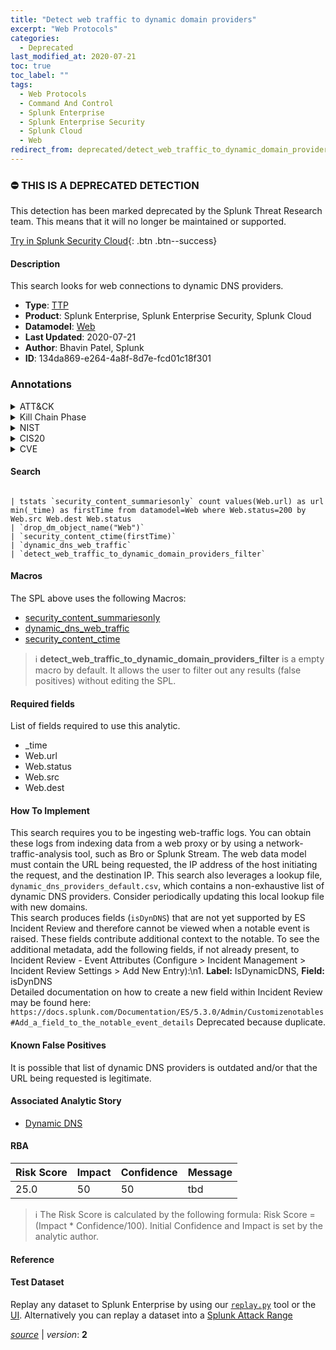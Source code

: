 ```yaml
---
title: "Detect web traffic to dynamic domain providers"
excerpt: "Web Protocols"
categories:
  - Deprecated
last_modified_at: 2020-07-21
toc: true
toc_label: ""
tags:
  - Web Protocols
  - Command And Control
  - Splunk Enterprise
  - Splunk Enterprise Security
  - Splunk Cloud
  - Web
redirect_from: deprecated/detect_web_traffic_to_dynamic_domain_providers/
---
```



### :no_entry: THIS IS A DEPRECATED DETECTION
This detection has been marked deprecated by the Splunk Threat Research team. This means that it will no longer be maintained or supported. 


[Try in Splunk Security Cloud](https://www.splunk.com/en_us/cyber-security.html){: .btn .btn--success}

#### Description

This search looks for web connections to dynamic DNS providers.

- **Type**: [TTP](https://github.com/splunk/security_content/wiki/Detection-Analytic-Types)
- **Product**: Splunk Enterprise, Splunk Enterprise Security, Splunk Cloud
- **Datamodel**: [Web](https://docs.splunk.com/Documentation/CIM/latest/User/Web)
- **Last Updated**: 2020-07-21
- **Author**: Bhavin Patel, Splunk
- **ID**: 134da869-e264-4a8f-8d7e-fcd01c18f301

### Annotations
<details>
  <summary>ATT&CK</summary>

<div markdown="1">

#### [ATT&CK](https://attack.mitre.org/)

| ID          | Technique   | Tactic         |
| ----------- | ----------- |--------------- |
| [T1071.001](https://attack.mitre.org/techniques/T1071/001/) | Web Protocols | Command And Control |

</div>
</details>


<details>
  <summary>Kill Chain Phase</summary>

<div markdown="1">

* Command &amp; Control
* Actions on Objectives


</div>
</details>


<details>
  <summary>NIST</summary>

<div markdown="1">

* PR.IP
* DE.DP



</div>
</details>

<details>
  <summary>CIS20</summary>

<div markdown="1">

* CIS 7
* CIS 8



</div>
</details>

<details>
  <summary>CVE</summary>

<div markdown="1">


</div>
</details>


#### Search

```

| tstats `security_content_summariesonly` count values(Web.url) as url min(_time) as firstTime from datamodel=Web where Web.status=200 by Web.src Web.dest Web.status 
| `drop_dm_object_name("Web")` 
| `security_content_ctime(firstTime)` 
| `dynamic_dns_web_traffic` 
| `detect_web_traffic_to_dynamic_domain_providers_filter`
```

#### Macros
The SPL above uses the following Macros:
* [security_content_summariesonly](https://github.com/splunk/security_content/blob/develop/macros/security_content_summariesonly.yml)
* [dynamic_dns_web_traffic](https://github.com/splunk/security_content/blob/develop/macros/dynamic_dns_web_traffic.yml)
* [security_content_ctime](https://github.com/splunk/security_content/blob/develop/macros/security_content_ctime.yml)

> :information_source:
> **detect_web_traffic_to_dynamic_domain_providers_filter** is a empty macro by default. It allows the user to filter out any results (false positives) without editing the SPL.



#### Required fields
List of fields required to use this analytic.
* _time
* Web.url
* Web.status
* Web.src
* Web.dest



#### How To Implement
This search requires you to be ingesting web-traffic logs. You can obtain these logs from indexing data from a web proxy or by using a network-traffic-analysis tool, such as Bro or Splunk Stream. The web data model must contain the URL being requested, the IP address of the host initiating the request, and the destination IP. This search also leverages a lookup file, `dynamic_dns_providers_default.csv`, which contains a non-exhaustive list of dynamic DNS providers. Consider periodically updating this local lookup file with new domains.\
This search produces fields (`isDynDNS`) that are not yet supported by ES Incident Review and therefore cannot be viewed when a notable event is raised. These fields contribute additional context to the notable. To see the additional metadata, add the following fields, if not already present, to Incident Review - Event Attributes (Configure &gt; Incident Management &gt; Incident Review Settings &gt; Add New Entry):\\n1. **Label:** IsDynamicDNS, **Field:** isDynDNS\
Detailed documentation on how to create a new field within Incident Review may be found here: `https://docs.splunk.com/Documentation/ES/5.3.0/Admin/Customizenotables#Add_a_field_to_the_notable_event_details` Deprecated because duplicate.
#### Known False Positives
It is possible that list of dynamic DNS providers is outdated and/or that the URL being requested is legitimate.

#### Associated Analytic Story
* [Dynamic DNS](/stories/dynamic_dns)




#### RBA

| Risk Score  | Impact      | Confidence   | Message      |
| ----------- | ----------- |--------------|--------------|
| 25.0 | 50 | 50 | tbd |


> :information_source:
> The Risk Score is calculated by the following formula: Risk Score = (Impact * Confidence/100). Initial Confidence and Impact is set by the analytic author.


#### Reference


#### Test Dataset
Replay any dataset to Splunk Enterprise by using our [`replay.py`](https://github.com/splunk/attack_data#using-replaypy) tool or the [UI](https://github.com/splunk/attack_data#using-ui).
Alternatively you can replay a dataset into a [Splunk Attack Range](https://github.com/splunk/attack_range#replay-dumps-into-attack-range-splunk-server)




[*source*](https://github.com/splunk/security_content/tree/develop/detections/deprecated/detect_web_traffic_to_dynamic_domain_providers.yml) \| *version*: **2**